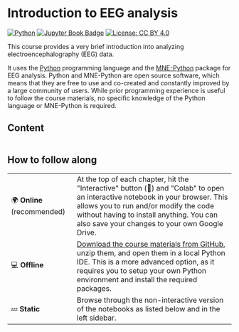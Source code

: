 # Introduction to EEG analysis

[![Python](https://img.shields.io/badge/🐍-Python-blue)](<https://www.python.org/>)
[![Jupyter Book Badge](https://jupyterbook.org/badge.svg)](<https://alexenge.github.io/intro-to-eeg/>)
[![License: CC BY 4.0](https://img.shields.io/badge/License-CC_BY_4.0-lightgrey.svg)](https://creativecommons.org/licenses/by/4.0/)

This course provides a very brief introduction into analyzing electroencephalography (EEG) data.

It uses the [Python](https://www.python.org/) programming language and the [MNE-Python](https://mne.tools/stable/index.html) package for EEG analysis.
Python and MNE-Python are open source software, which means that they are free to use and co-created and constantly improved by a large community of users.
While prior programming experience is useful to follow the course materials, no specific knowledge of the Python language or MNE-Python is required.

## Content

```{tableofcontents}
```

## How to follow along

|                            |                                                                                                                                                                                                                                                                                                |
| -------------------------- | ---------------------------------------------------------------------------------------------------------------------------------------------------------------------------------------------------------------------------------------------------------------------------------------------- |
| 🌍 **Online** (recommended) | At the top of each chapter, hit the "Interactive" button (🚀) and "Colab" to open an interactive notebook in your browser. This allows you to run and/or modify the code without having to install anything. You can also save your changes to your own Google Drive.                           |
| 💻 **Offline**              | [Download the course materials from GitHub](https://github.com/alexenge/intro-to-eeg/archive/refs/heads/main.zip), unzip them, and open them in a local Python IDE. This is a more advanced option, as it requires you to setup your own Python environment and install the required packages. |
| 💤 **Static**               | Browse through the non-interactive version of the notebooks as listed below and in the left sidebar.                                                                                                                                                                                           |

